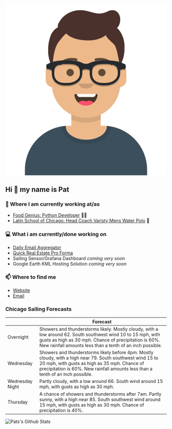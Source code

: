 [![Social banner for p-j-falconer](https://raw.githubusercontent.com/P-J-FALCONER/P-J-FALCONER/master/assets/avataaars.svg)](https://patfalconer.com/)
## Hi :wave: my name is Pat

### 💼 Where I am currently working at/as
- [Food Genius: Python Developer](https://getfoodgenius.com/) 🍔🐍
- [Latin School of Chicago: Head Coach Varisty Mens Water Polo](https://www.latinschool.org/) 🤽


### 💻 What i am currently/done working on
 - [Daily Email Aggregator](https://github.com/P-J-FALCONER/dott_daily_mail)
 - [Quick Real Estate Pro Forma](https://github.com/P-J-FALCONER/henry)
 - Sailing Sensor/Grafana Dashboard *coming very soon*
 - Google Earth KML Hosting Solution *coming very soon*

### 📫 Where to find me
 - [Website](https://patfalconer.com/)
 - [Email](mailto:patrick.j.falconer@gmail.com)


### Chicago Sailing Forecasts
|   | Forecast  |
|---|---|
| Overnight | Showers and thunderstorms likely. Mostly cloudy, with a low around 62. South southwest wind 10 to 15 mph, with gusts as high as 30 mph. Chance of precipitation is 60%. New rainfall amounts less than a tenth of an inch possible. |
| Wednesday | Showers and thunderstorms likely before 4pm. Mostly cloudy, with a high near 79. South southwest wind 15 to 20 mph, with gusts as high as 35 mph. Chance of precipitation is 60%. New rainfall amounts less than a tenth of an inch possible. |
| Wednesday Night | Partly cloudy, with a low around 66. South wind around 15 mph, with gusts as high as 30 mph. |
| Thursday | A chance of showers and thunderstorms after 7am. Partly sunny, with a high near 85. South southwest wind around 15 mph, with gusts as high as 30 mph. Chance of precipitation is 40%. |

![Pats's Github Stats](https://github-readme-stats.vercel.app/api?username=p-j-falconer&show_icons=true&theme=radical)
